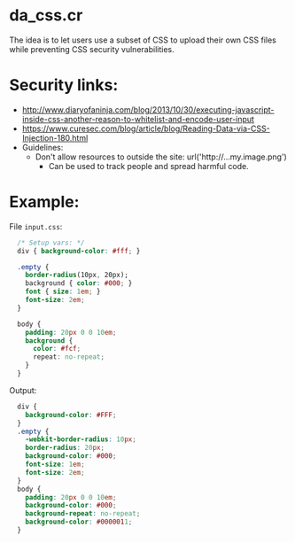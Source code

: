 
da\_css.cr
============

The idea is to let users use a subset of CSS
to upload their own CSS files
while preventing CSS security vulnerabilities.


Security links:
===============
* http://www.diaryofaninja.com/blog/2013/10/30/executing-javascript-inside-css-another-reason-to-whitelist-and-encode-user-input
* https://www.curesec.com/blog/article/blog/Reading-Data-via-CSS-Injection-180.html
* Guidelines:
  * Don't allow resources to outside the site: url('http://...my.image.png')
    * Can be used to track people and spread harmful code.



Example:
=======

File `input.css`:

```css
  /* Setup vars: */
  div { background-color: #fff; }

  .empty {
    border-radius(10px, 20px);
    background { color: #000; }
    font { size: 1em; }
    font-size: 2em;
  }

  body {
    padding: 20px 0 0 10em;
    background {
      color: #fcf;
      repeat: no-repeat;
    }
  }
```

Output:

```css
  div {
    background-color: #FFF;
  }
  .empty {
    -webkit-border-radius: 10px;
    border-radius: 20px;
    background-color: #000;
    font-size: 1em;
    font-size: 2em;
  }
  body {
    padding: 20px 0 0 10em;
    background-color: #000;
    background-repeat: no-repeat;
    background-color: #0000011;
  }
```
